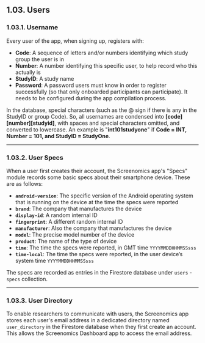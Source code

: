 
## 1.03. Users

### 1.03.1. Username

Every user of the app, when signing up, registers with:
* **Code**: A sequence of letters and/or numbers identifying which study group the user is in
* **Number**: A number identifying this specific user, to help record who this actually is
* **StudyID**: A study name
* **Password**: A password users must know in order to register successfully (so that only
onboarded participants can participate). It needs to be configured during the app compilation process.

In the database, special characters (such as the @ sign if there is any in the StudyID or group Code). So,
all usernames are condensed into **[code][number][studyid]**, with spaces and special characters
omitted, and converted to lowercase. An example is "**int101studyone**" if **Code = INT, Number = 101, and StudyID = StudyOne**.

---

### 1.03.2. User Specs

When a user first creates their account, the Screenomics app's "Specs" module records some basic specs about their smartphone device. 
These are as follows:
* **`android-version`**: The specific version of the Android operating system that is running on the device at the time the specs were reported
* **`brand`**: The company that manufactures the device
* **`display-id`**: A random internal ID
* **`fingerprint`**: A different random internal ID
* **`manufacturer`**: Also the company that manufactures the device
* **`model`**: The precise model number of the device
* **`product`**: The name of the type of device
* **`time`**: The time the specs were reported, in GMT time `YYYYMMDDHHMMSSsss`
* **`time-local`**: The time the specs were reported, in the user device’s system time `YYYYMMDDHHMMSSsss`

The specs are recorded as entries in the Firestore database under `users` - `specs` collection. 

---

### 1.03.3. User Directory

To enable researchers to communicate with users, the Screenomics app stores each user's email address in a dedicated directory named `user_directory` in the Firestore database when they first create an account. This allows the Screenomics Dashboard app to access the email address.

